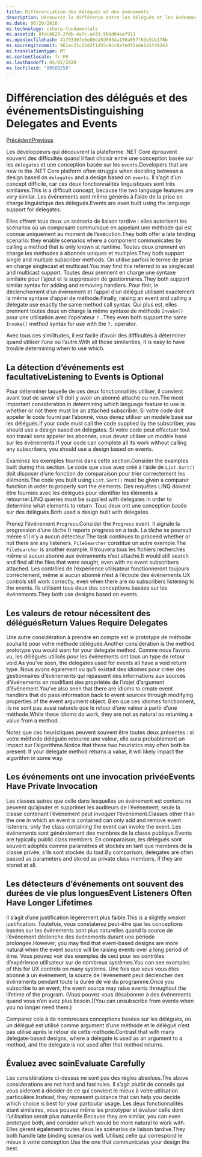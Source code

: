 ```yaml
---
title: Différenciation des délégués et des événements
description: Découvrez la différence entre les délégués et les événements, et quand utiliser chacune de ces fonctionnalités de .NET Core.
ms.date: 06/20/2016
ms.technology: csharp-fundamentals
ms.assetid: 0fdc8629-2fdb-4a7c-a433-5b9d04eaf911
ms.openlocfilehash: 4179330fe5e88da5d5034a150a057f63e31b178b
ms.sourcegitcommit: 961ec21c22d2f1d55c9cc8a7edf2ade1d1fd92e3
ms.translationtype: MT
ms.contentlocale: fr-FR
ms.lasthandoff: 04/02/2020
ms.locfileid: "80588259"
---
```

# <a name="distinguishing-delegates-and-events"></a><span data-ttu-id="891f5-103">Différenciation des délégués et des événements</span><span class="sxs-lookup"><span data-stu-id="891f5-103">Distinguishing Delegates and Events</span></span>

[<span data-ttu-id="891f5-104">Précédent</span><span class="sxs-lookup"><span data-stu-id="891f5-104">Previous</span></span>](modern-events.md)

<span data-ttu-id="891f5-105">Les développeurs qui découvrent la plateforme .NET Core éprouvent souvent des difficultés quand il faut choisir entre une conception basée sur les `delegates` et une conception basée sur les `events`.</span><span class="sxs-lookup"><span data-stu-id="891f5-105">Developers that are new to the .NET Core platform often struggle when deciding between a design based on `delegates` and a design based on `events`.</span></span> <span data-ttu-id="891f5-106">Il s’agit d’un concept difficile, car ces deux fonctionnalités linguistiques sont très similaires.</span><span class="sxs-lookup"><span data-stu-id="891f5-106">This is a difficult concept, because the two language features are very similar.</span></span> <span data-ttu-id="891f5-107">Les événements sont même générés à l’aide de la prise en charge linguistique des délégués.</span><span class="sxs-lookup"><span data-stu-id="891f5-107">Events are even built using the language support for delegates.</span></span>

<span data-ttu-id="891f5-108">Elles offrent tous deux un scénario de liaison tardive : elles autorisent les scénarios où un composant communique en appelant une méthode qui est connue uniquement au moment de l’exécution.</span><span class="sxs-lookup"><span data-stu-id="891f5-108">They both offer a late binding scenario: they enable scenarios where a component communicates by calling a method that is only known at runtime.</span></span> <span data-ttu-id="891f5-109">Toutes deux prennent en charge les méthodes à abonnés uniques et multiples.</span><span class="sxs-lookup"><span data-stu-id="891f5-109">They both support single and multiple subscriber methods.</span></span> <span data-ttu-id="891f5-110">On utilise parfois le terme de prise en charge singlecast et multicast.</span><span class="sxs-lookup"><span data-stu-id="891f5-110">You may find this referred to as singlecast and multicast support.</span></span> <span data-ttu-id="891f5-111">Toutes deux prennent en charge une syntaxe similaire pour l’ajout et la suppression de gestionnaires.</span><span class="sxs-lookup"><span data-stu-id="891f5-111">They both support similar syntax for adding and removing handlers.</span></span> <span data-ttu-id="891f5-112">Pour finir, le déclenchement d’un événement et l’appel d’un délégué utilisent exactement la même syntaxe d’appel de méthode.</span><span class="sxs-lookup"><span data-stu-id="891f5-112">Finally, raising an event and calling a delegate use exactly the same method call syntax.</span></span> <span data-ttu-id="891f5-113">Qui plus est, elles prennent toutes deux en charge la même syntaxe de méthode `Invoke()` pour une utilisation avec l’opérateur `?.`.</span><span class="sxs-lookup"><span data-stu-id="891f5-113">They even both support the same `Invoke()` method syntax for use with the `?.` operator.</span></span>

<span data-ttu-id="891f5-114">Avec tous ces similitudes, il est facile d’avoir des difficultés à déterminer quand utiliser l’une ou l’autre.</span><span class="sxs-lookup"><span data-stu-id="891f5-114">With all those similarities, it is easy to have trouble determining when to use which.</span></span>

## <a name="listening-to-events-is-optional"></a><span data-ttu-id="891f5-115">La détection d’événements est facultative</span><span class="sxs-lookup"><span data-stu-id="891f5-115">Listening to Events is Optional</span></span>

<span data-ttu-id="891f5-116">Pour déterminer laquelle de ces deux fonctionnalités utiliser, il convient avant tout de savoir s’il doit y avoir un abonné attaché ou non.</span><span class="sxs-lookup"><span data-stu-id="891f5-116">The most important consideration in determining which language feature to use is whether or not there must be an attached subscriber.</span></span> <span data-ttu-id="891f5-117">Si votre code doit appeler le code fourni par l’abonné, vous devez utiliser un modèle basé sur les délégués.</span><span class="sxs-lookup"><span data-stu-id="891f5-117">If your code must call the code supplied by the subscriber, you should use a design based on delegates.</span></span> <span data-ttu-id="891f5-118">Si votre code peut effectuer tout son travail sans appeler les abonnés, vous devez utiliser un modèle basé sur les événements.</span><span class="sxs-lookup"><span data-stu-id="891f5-118">If your code can complete all its work without calling any subscribers, you should use a design based on events.</span></span>

<span data-ttu-id="891f5-119">Examinez les exemples fournis dans cette section.</span><span class="sxs-lookup"><span data-stu-id="891f5-119">Consider the examples built during this section.</span></span> <span data-ttu-id="891f5-120">Le code que vous avez créé à l’aide de `List.Sort()` doit disposer d’une fonction de comparaison pour trier correctement les éléments.</span><span class="sxs-lookup"><span data-stu-id="891f5-120">The code you built using `List.Sort()` must be given a comparer function in order to properly sort the elements.</span></span> <span data-ttu-id="891f5-121">Des requêtes LINQ doivent être fournies avec les délégués pour identifier les éléments à retourner.</span><span class="sxs-lookup"><span data-stu-id="891f5-121">LINQ queries must be supplied with delegates in order to determine what elements to return.</span></span> <span data-ttu-id="891f5-122">Tous deux ont une conception basée sur des délégués.</span><span class="sxs-lookup"><span data-stu-id="891f5-122">Both used a design built with delegates.</span></span>

<span data-ttu-id="891f5-123">Prenez l’événement `Progress`.</span><span class="sxs-lookup"><span data-stu-id="891f5-123">Consider the `Progress` event.</span></span> <span data-ttu-id="891f5-124">Il signale la progression d’une tâche.</span><span class="sxs-lookup"><span data-stu-id="891f5-124">It reports progress on a task.</span></span>
<span data-ttu-id="891f5-125">La tâche se poursuit même s’il n’y a aucun détecteur.</span><span class="sxs-lookup"><span data-stu-id="891f5-125">The task continues to proceed whether or not there are any listeners.</span></span>
<span data-ttu-id="891f5-126">`FileSearcher` constitue un autre exemple.</span><span class="sxs-lookup"><span data-stu-id="891f5-126">The `FileSearcher` is another example.</span></span> <span data-ttu-id="891f5-127">Il trouvera tous les fichiers recherchés même si aucun abonné aux événements n’est attaché.</span><span class="sxs-lookup"><span data-stu-id="891f5-127">It would still search and find all the files that were sought, even with no event subscribers attached.</span></span>
<span data-ttu-id="891f5-128">Les contrôles de l’expérience utilisateur fonctionneront toujours correctement, même si aucun abonné n’est à l’écoute des événements.</span><span class="sxs-lookup"><span data-stu-id="891f5-128">UX controls still work correctly, even when there are no subscribers listening to the events.</span></span> <span data-ttu-id="891f5-129">Ils utilisent tous deux des conceptions basées sur les événements.</span><span class="sxs-lookup"><span data-stu-id="891f5-129">They both use designs based on events.</span></span>

## <a name="return-values-require-delegates"></a><span data-ttu-id="891f5-130">Les valeurs de retour nécessitent des délégués</span><span class="sxs-lookup"><span data-stu-id="891f5-130">Return Values Require Delegates</span></span>

<span data-ttu-id="891f5-131">Une autre considération à prendre en compte est le prototype de méthode souhaité pour votre méthode déléguée.</span><span class="sxs-lookup"><span data-stu-id="891f5-131">Another consideration is the method prototype you would want for your delegate method.</span></span> <span data-ttu-id="891f5-132">Comme nous l’avons vu, les délégués utilisés pour les événements ont tous un type de retour void.</span><span class="sxs-lookup"><span data-stu-id="891f5-132">As you've seen, the delegates used for events all have a void return type.</span></span> <span data-ttu-id="891f5-133">Nous avons également vu qu’il existait des idiomes pour créer des gestionnaires d’événements qui repassent des informations aux sources d’événements en modifiant des propriétés de l’objet d’argument d’événement.</span><span class="sxs-lookup"><span data-stu-id="891f5-133">You've also seen that there are idioms to create event handlers that do pass information back to event sources through modifying properties of the event argument object.</span></span> <span data-ttu-id="891f5-134">Bien que ces idiomes fonctionnent, ils ne sont pas aussi naturels que le retour d’une valeur à partir d’une méthode.</span><span class="sxs-lookup"><span data-stu-id="891f5-134">While these idioms do work, they are not as natural as returning a value from a method.</span></span>

<span data-ttu-id="891f5-135">Notez que ces heuristiques peuvent souvent être toutes deux présentes : si votre méthode déléguée retourne une valeur, elle aura probablement un impact sur l’algorithme.</span><span class="sxs-lookup"><span data-stu-id="891f5-135">Notice that these two heuristics may often both be present: If your delegate method returns a value, it will likely impact the algorithm in some way.</span></span>

## <a name="events-have-private-invocation"></a><span data-ttu-id="891f5-136">Les événements ont une invocation privée</span><span class="sxs-lookup"><span data-stu-id="891f5-136">Events Have Private Invocation</span></span>

<span data-ttu-id="891f5-137">Les classes autres que celle dans lesquelles un événement est contenu ne peuvent qu’ajouter et supprimer les auditeurs de l’événement; seule la classe contenant l’événement peut invoquer l’événement.</span><span class="sxs-lookup"><span data-stu-id="891f5-137">Classes other than the one in which an event is contained can only add and remove event listeners; only the class containing the event can invoke the event.</span></span> <span data-ttu-id="891f5-138">Les événements sont généralement des membres de la classe publique.</span><span class="sxs-lookup"><span data-stu-id="891f5-138">Events are typically public class members.</span></span>
<span data-ttu-id="891f5-139">En comparaison, les délégués sont souvent adoptés comme paramètres et stockés en tant que membres de la classe privée, s’ils sont stockés du tout.</span><span class="sxs-lookup"><span data-stu-id="891f5-139">By comparison, delegates are often passed as parameters and stored as private class members, if they are stored at all.</span></span>

## <a name="event-listeners-often-have-longer-lifetimes"></a><span data-ttu-id="891f5-140">Les détecteurs d’événements ont souvent des durées de vie plus longues</span><span class="sxs-lookup"><span data-stu-id="891f5-140">Event Listeners Often Have Longer Lifetimes</span></span>

<span data-ttu-id="891f5-141">Il s’agit d’une justification légèrement plus faible.</span><span class="sxs-lookup"><span data-stu-id="891f5-141">This is a slightly weaker justification.</span></span> <span data-ttu-id="891f5-142">Toutefois, vous constaterez peut-être que les conceptions basées sur les événements sont plus naturelles quand la source de l’événement déclenche des événements durant une période prolongée.</span><span class="sxs-lookup"><span data-stu-id="891f5-142">However, you may find that event-based designs are more natural when the event source will be raising events over a long period of time.</span></span> <span data-ttu-id="891f5-143">Vous pouvez voir des exemples de ceci pour les contrôles d’expérience utilisateur sur de nombreux systèmes.</span><span class="sxs-lookup"><span data-stu-id="891f5-143">You can see examples of this for UX controls on many systems.</span></span> <span data-ttu-id="891f5-144">Une fois que vous vous êtes abonné à un événement, la source de l’événement peut déclencher des événements pendant toute la durée de vie du programme.</span><span class="sxs-lookup"><span data-stu-id="891f5-144">Once you subscribe to an event, the event source may raise events throughout the lifetime of the program.</span></span>
<span data-ttu-id="891f5-145">(Vous pouvez vous désabonner à des événements quand vous n’en avez plus besoin.)</span><span class="sxs-lookup"><span data-stu-id="891f5-145">(You can unsubscribe from events when you no longer need them.)</span></span>

<span data-ttu-id="891f5-146">Comparez cela à de nombreuses conceptions basées sur les délégués, où un délégué est utilisé comme argument d’une méthode et le délégué n’est pas utilisé après le retour de cette méthode.</span><span class="sxs-lookup"><span data-stu-id="891f5-146">Contrast that with many delegate-based designs, where a delegate is used as an argument to a method, and the delegate is not used after that method returns.</span></span>

## <a name="evaluate-carefully"></a><span data-ttu-id="891f5-147">Évaluez avec soin</span><span class="sxs-lookup"><span data-stu-id="891f5-147">Evaluate Carefully</span></span>

<span data-ttu-id="891f5-148">Les considérations ci-dessus ne sont pas des règles absolues.</span><span class="sxs-lookup"><span data-stu-id="891f5-148">The above considerations are not hard and fast rules.</span></span> <span data-ttu-id="891f5-149">Il s’agit plutôt de conseils qui vous aideront à décider de ce qui convient le mieux à votre utilisation particulière.</span><span class="sxs-lookup"><span data-stu-id="891f5-149">Instead, they represent guidance that can help you decide which choice is best for your particular usage.</span></span> <span data-ttu-id="891f5-150">Les deux fonctionnalités étant similaires, vous pouvez même les prototyper et évaluer celle dont l’utilisation serait plus naturelle.</span><span class="sxs-lookup"><span data-stu-id="891f5-150">Because they are similar, you can even prototype both, and consider which would be more natural to work with.</span></span> <span data-ttu-id="891f5-151">Elles gèrent également toutes deux les scénarios de liaison tardive.</span><span class="sxs-lookup"><span data-stu-id="891f5-151">They both handle late binding scenarios well.</span></span> <span data-ttu-id="891f5-152">Utilisez celle qui correspond le mieux à votre conception.</span><span class="sxs-lookup"><span data-stu-id="891f5-152">Use the one that communicates your design the best.</span></span>
